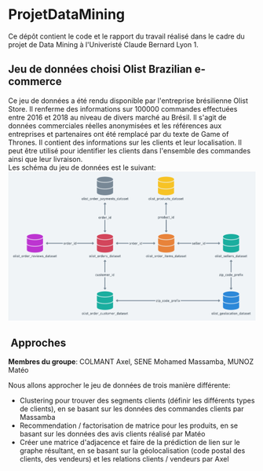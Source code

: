 # ProjetDataMining

Ce dépôt contient le code et le rapport du travail réalisé dans le cadre du projet de Data Mining à l'Univeristé Claude Bernard Lyon 1.

## Jeu de données choisi Olist Brazilian e-commerce

Ce jeu de données a été rendu disponible par l'entreprise brésilienne Olist Store. Il renferme des informations sur 100000 commandes effectuées entre 2016 et 2018 au niveau de divers marché au Brésil. Il s'agit de données commerciales réelles anonymisées et les références aux entreprises et partenaires ont été remplacé par du texte de Game of Thrones. Il contient des informations sur les clients et leur localisation. Il peut être utilisé pour identifier les clients dans l'ensemble des commandes ainsi que leur livraison.</br>
Les schéma du jeu de données est le suivant:
![Schema](./clustering/images/olist.png)


##  Approches

**Membres du groupe**: COLMANT Axel, SENE Mohamed Massamba, MUNOZ Matéo

Nous allons approcher le jeu de données de trois manière différente:
- Clustering pour trouver des segments clients (définir les différents types de clients), en se basant sur les données des commandes clients par Massamba
- Recommendation / factorisation de matrice pour les produits, en se basant sur les données des avis clients réalisé par Matéo
- Créer une matrice d'adjacence et faire de la prédiction de lien sur le graphe résultant, en se basant sur la géolocalisation (code postal des clients, des vendeurs) et les relations clients / vendeurs par Axel

